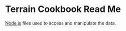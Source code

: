 Terrain Cookbook Read Me
===

[Node.js]( http://nodejs.org ) files used to access and manipulate the data.

